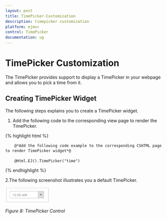 ```yaml
---
layout: post
title: TimePicker-Customization
description: timepicker customization
platform: ejmvc
control: TimePicker
documentation: ug
---
```


# TimePicker Customization

The TimePicker provides support to display a TimePicker in your webpage and allows you to pick a time from it.

## Creating TimePicker Widget

The following steps explains you to create a TimePicker widget.

1. Add the following code to the corresponding view page to render the TimePicker.

{% highlight html %}

		@*Add the following code example to the corresponding CSHTML page to render TimePicker widget*@

		@Html.EJ().TimePicker("time")

{% endhighlight %}

2.The following screenshot illustrates you a default TimePicker.


   ![](TimePicker-Customization_images/TimePicker-Customization_img1.png)


   _Figure 8: TimePicker Control_

